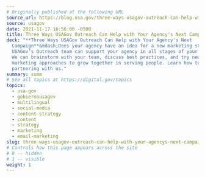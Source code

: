 ```yaml
---
# Originally published at the following URL
source_url: https://blog.usa.gov/three-ways-usagov-outreach-can-help-with-your-agencys-next-campaign
source: usagov
date: 2021-11-17 16:56:00 -0500
title: Three Ways USAGov Outreach Can Help with Your Agency's Next Campaign
deck: "**Three Ways USAGov Outreach Can Help with Your Agency's Next
  Campaign**&mdash;Does your agency have an idea for a new marketing strategy?
  USAGov’s Outreach team can support your agency in all stages of your campaign.
  We can brainstorm with your team, discuss best practices, and try new
  marketing approaches to grow together in serving people. Learn how to begin
  partnering with us."
summary: summ
# See all topics at https://digital.gov/topics
topics:
  - usa-gov
  - gobiernousagov
  - multilingual
  - social-media
  - content-strategy
  - content
  - strategy
  - marketing
  - email-marketing
slug: three-ways-usagov-outreach-can-help-with-your-agencys-next-campaign
# Controls how this page appears across the site
# 0 -- hidden
# 1 -- visible
weight: 1
---
```

